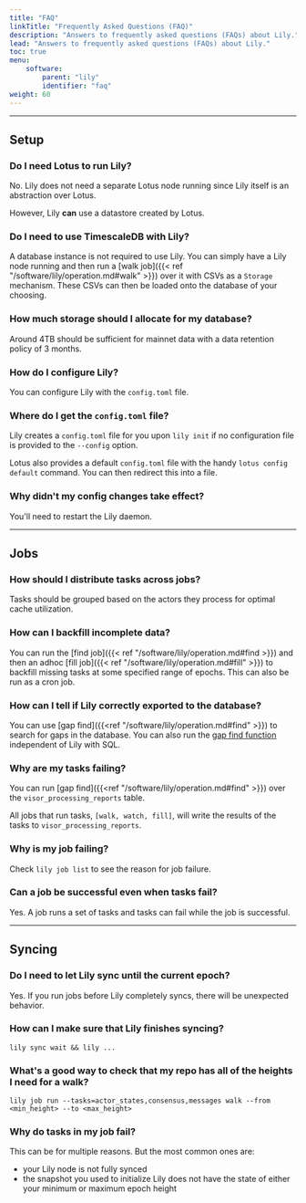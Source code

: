```yaml
---
title: "FAQ"
linkTitle: "Frequently Asked Questions (FAQ)"
description: "Answers to frequently asked questions (FAQs) about Lily."
lead: "Answers to frequently asked questions (FAQs) about Lily."
toc: true
menu:
    software:
        parent: "lily"
        identifier: "faq"
weight: 60
---
```


---

## Setup

### Do I need Lotus to run Lily?

No. Lily does not need a separate Lotus node running since Lily itself is an abstraction over Lotus.

However, Lily **can** use a datastore created by Lotus.

### Do I need to use TimescaleDB with Lily?

A database instance is not required to use Lily. You can simply have a Lily node running and then run a
[walk job]({{< ref "/software/lily/operation.md#walk" >}}) over it with CSVs as a `Storage` mechanism.
These CSVs can then be loaded onto the database of your choosing.

### How much storage should I allocate for my database?

Around 4TB should be sufficient for mainnet data with a data retention policy of 3 months.

### How do I configure Lily?

You can configure Lily with the `config.toml` file.

### Where do I get the `config.toml` file?

Lily creates a `config.toml` file for you upon `lily init` if no configuration file is provided to the `--config`
option.

Lotus also provides a default `config.toml` file with the handy `lotus config default` command. You can then redirect
this into a file.

### Why didn't my config changes take effect? 

You'll need to restart the Lily daemon.

---

## Jobs

### How should I distribute tasks across jobs?

Tasks should be grouped based on the actors they process for optimal cache utilization.

### How can I backfill incomplete data?

You can run the [find job]({{< ref "/software/lily/operation.md#find >}}) and then an adhoc [fill job]({{< ref "/software/lily/operation.md#fill" >}}) to backfill missing tasks at
some specified range of epochs. This can also be run as a cron job.

### How can I tell if Lily correctly exported to the database?

You can use [gap find]({{<ref "/software/lily/operation.md#find" >}}) to search for gaps in the database. You can also
run the [gap find function](https://github.com/filecoin-project/lily/blob/master/schemas/v1/6_gap_find.go) independent of Lily with SQL.

### Why are my tasks failing?

You can run [gap find]({{<ref "/software/lily/operation.md#find" >}}) over the `visor_processing_reports` table. 

All jobs that run tasks, `[walk, watch, fill]`, will write the results of the tasks to `visor_processing_reports`.

### Why is my job failing?

Check `lily job list` to see the reason for job failure.

### Can a job be successful even when tasks fail?

Yes. A job runs a set of tasks and tasks can fail while the job is successful.

---

## Syncing

### Do I need to let Lily sync until the current epoch?

Yes. If you run jobs before Lily completely syncs, there will be unexpected behavior.

### How can I make sure that Lily finishes syncing?

```shell
lily sync wait && lily ...
```

### What's a good way to check that my repo has all of the heights I need for a walk?

```shell
lily job run --tasks=actor_states,consensus,messages walk --from <min_height> --to <max_height>
```

### Why do tasks in my job fail?

This can be for multiple reasons. But the most common ones are:

- your Lily node is not fully synced
- the snapshot you used to initialize Lily does not have the state of either your minimum or maximum epoch height